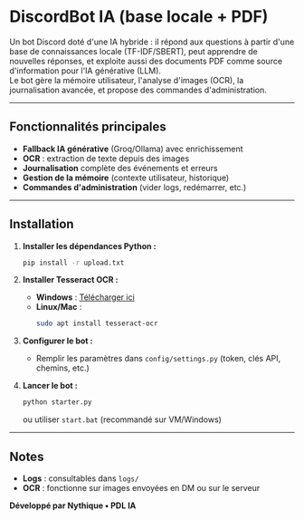 # DiscordBot IA (base locale + PDF)

Un bot Discord doté d'une IA hybride : il répond aux questions à partir d'une base de connaissances locale (TF-IDF/SBERT), peut apprendre de nouvelles réponses, et exploite aussi des documents PDF comme source d'information pour l'IA générative (LLM).  
Le bot gère la mémoire utilisateur, l'analyse d'images (OCR), la journalisation avancée, et propose des commandes d'administration.

---

## Fonctionnalités principales

- **Fallback IA générative** (Groq/Ollama) avec enrichissement 
- **OCR** : extraction de texte depuis des images
- **Journalisation** complète des événements et erreurs
- **Gestion de la mémoire** (contexte utilisateur, historique)
- **Commandes d'administration** (vider logs, redémarrer, etc.)

---

## Installation

1. **Installer les dépendances Python :**
    ```bash
    pip install -r upload.txt
    ```

2. **Installer Tesseract OCR :**
    - **Windows** : [Télécharger ici](https://github.com/tesseract-ocr/tesseract/releases)
    - **Linux/Mac** :  
      ```bash
      sudo apt install tesseract-ocr
      ```

3. **Configurer le bot :**
    - Remplir les paramètres dans `config/settings.py` (token, clés API, chemins, etc.)

4. **Lancer le bot :**
    ```bash
    python starter.py
    ```
    ou utiliser `start.bat` (recommandé sur VM/Windows)

---

## Notes

- **Logs** : consultables dans `logs/`
- **OCR** : fonctionne sur images envoyées en DM ou sur le serveur


**Développé par Nythique • PDL IA**
